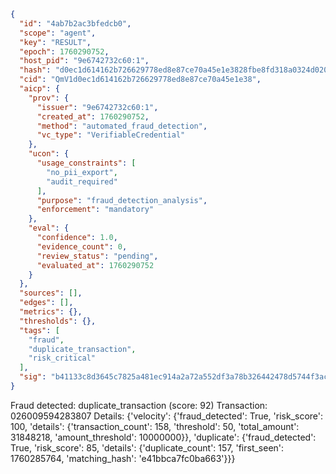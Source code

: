 ```json
{
  "id": "4ab7b2ac3bfedcb0",
  "scope": "agent",
  "key": "RESULT",
  "epoch": 1760290752,
  "host_pid": "9e6742732c60:1",
  "hash": "d0ec1d614162b726629778ed8e87ce70a45e1e3828fbe8fd318a0324d0203583",
  "cid": "QmV1d0ec1d614162b726629778ed8e87ce70a45e1e38",
  "aicp": {
    "prov": {
      "issuer": "9e6742732c60:1",
      "created_at": 1760290752,
      "method": "automated_fraud_detection",
      "vc_type": "VerifiableCredential"
    },
    "ucon": {
      "usage_constraints": [
        "no_pii_export",
        "audit_required"
      ],
      "purpose": "fraud_detection_analysis",
      "enforcement": "mandatory"
    },
    "eval": {
      "confidence": 1.0,
      "evidence_count": 0,
      "review_status": "pending",
      "evaluated_at": 1760290752
    }
  },
  "sources": [],
  "edges": [],
  "metrics": {},
  "thresholds": {},
  "tags": [
    "fraud",
    "duplicate_transaction",
    "risk_critical"
  ],
  "sig": "b41133c8d3645c7825a481ec914a2a72a552df3a78b326442478d5744f3ac0b8"
}
```

Fraud detected: duplicate_transaction (score: 92)
Transaction: 026009594283807
Details: {'velocity': {'fraud_detected': True, 'risk_score': 100, 'details': {'transaction_count': 158, 'threshold': 50, 'total_amount': 31848218, 'amount_threshold': 10000000}}, 'duplicate': {'fraud_detected': True, 'risk_score': 85, 'details': {'duplicate_count': 157, 'first_seen': 1760285764, 'matching_hash': 'e41bbca7fc0ba663'}}}